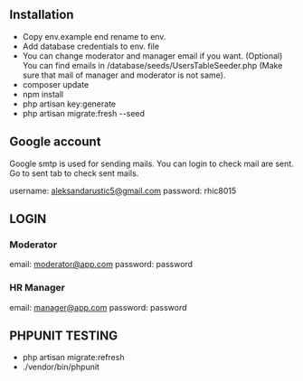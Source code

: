 
## Installation

- Copy env.example end rename to env.
- Add database credentials to env. file
- You can change moderator and manager email if you want. (Optional)
  You can find emails in /database/seeds/UsersTableSeeder.php  (Make sure that mail of manager and moderator is not same). 
- composer update
- npm install
- php artisan key:generate
- php artisan migrate:fresh --seed

## Google account
Google smtp is used for sending mails. You can login to check mail are sent. 
Go to sent tab to check sent mails.

username: aleksandarustic5@gmail.com
password: rhic8015

## LOGIN 

### Moderator

email: moderator@app.com
password: password

### HR Manager

email: manager@app.com
password: password

## PHPUNIT TESTING

- php artisan migrate:refresh
- ./vendor/bin/phpunit